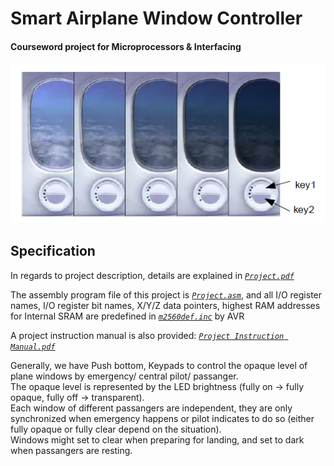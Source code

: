 # Smart Airplane Window Controller
#### Courseword project for Microprocessors & Interfacing
![](https://github.com/melmarsezio/Microprocessors-and-Interfacing/blob/master/Smart%20Airplane%20Window%20Controller/Project.png)
## Specification
In regards to project description, details are explained in [*`Project.pdf`*](https://github.com/melmarsezio/Microprocessors-and-Interfacing/blob/master/Smart%20Airplane%20Window%20Controller/Project.pdf)  

The assembly program file of this project is [*`Project.asm`*](https://github.com/melmarsezio/Microprocessors-and-Interfacing/blob/master/Smart%20Airplane%20Window%20Controller/Project.asm), and all I/O register names, I/O register bit names, X/Y/Z data pointers, highest RAM addresses for Internal SRAM are predefined in [*`m2560def.inc`*](https://github.com/melmarsezio/Microprocessors-and-Interfacing/blob/master/Smart%20Airplane%20Window%20Controller/m2560def.inc) by AVR  

A project instruction manual is also provided: [*`Project Instruction Manual.pdf`*](https://github.com/melmarsezio/Microprocessors-and-Interfacing/blob/master/Smart%20Airplane%20Window%20Controller/Project%20Instruction%20Manual.pdf)  

Generally, we have Push bottom, Keypads to control the opaque level of plane windows by emergency/ central pilot/ passanger.  
The opaque level is represented by the LED brightness (fully on -> fully opaque, fully off -> transparent).  
Each window of different passangers are independent, they are only synchronized when emergency happens or pilot indicates to do so (either fully opaque or fully clear depend on the situation).  
Windows might set to clear when preparing for landing, and set to dark when passangers are resting.
